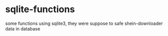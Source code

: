 # sqlite-functions
some functions using sqlite3, they were suppose to safe shein-downloader data in database
